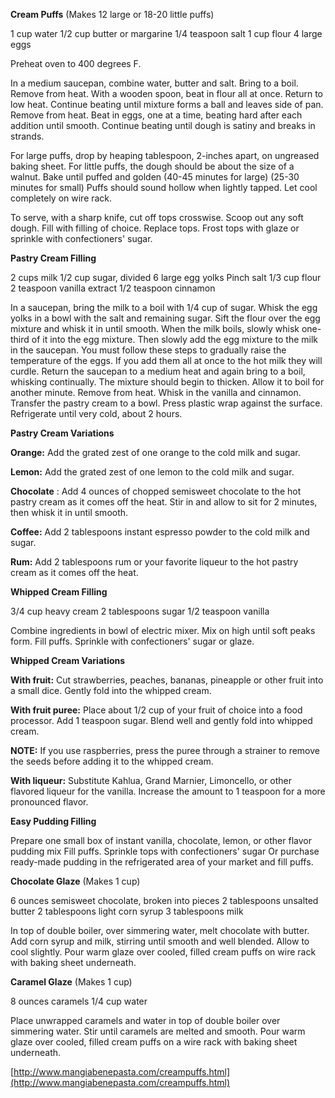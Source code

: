 **Cream Puffs**
(Makes 12 large or 18-20 little puffs)

1 cup water
1/2 cup butter or margarine
1/4 teaspoon salt
1 cup flour
4 large eggs


Preheat oven to 400 degrees F.

In a medium saucepan, combine water, butter and salt.
Bring to a boil.  Remove from heat.
With a wooden spoon, beat in flour all at once.
Return to low heat.
Continue beating until mixture forms a ball and leaves side of pan.
Remove from heat.
Beat in eggs, one at a time, beating hard after each addition until smooth.
Continue beating until dough is satiny and breaks in strands.

For large puffs, drop by heaping tablespoon, 2-inches apart, on ungreased baking sheet.
For little puffs, the dough should be about the size of a walnut.
Bake until puffed and golden (40-45 minutes for large) (25-30 minutes for small)
Puffs should sound hollow when lightly tapped.
Let cool completely on wire rack.

To serve, with a sharp knife, cut off tops crosswise.
Scoop out any soft dough.
Fill with filling of choice. Replace tops.
Frost tops with glaze or sprinkle with confectioners' sugar.

**Pastry Cream Filling**

2 cups milk
1/2 cup sugar, divided
6 large egg yolks
Pinch salt
1/3 cup flour
2 teaspoon vanilla extract
1/2 teaspoon cinnamon


In a saucepan, bring the milk to a boil with 1/4 cup of sugar.
Whisk the egg yolks in a bowl with the salt and remaining sugar.
Sift the flour over the egg mixture and whisk it in until smooth.
When the milk boils, slowly whisk one-third of it into the egg mixture.
Then slowly add the egg mixture to the milk in the saucepan.
You must follow these steps to gradually raise the temperature of the eggs.
If you add them all at once to the hot milk they will curdle.
Return the saucepan to a medium heat and again bring to a boil, whisking continually.
The mixture should begin to thicken.  Allow it to boil for another minute.
Remove from heat.
Whisk in the vanilla and cinnamon.
Transfer the pastry cream to a bowl.
Press plastic wrap against the surface.
Refrigerate until very cold, about 2 hours.

**Pastry Cream Variations**

**Orange:**  Add the grated zest of one orange to the cold milk and sugar.

**Lemon:**  Add the grated zest of one lemon to the cold milk and sugar.

**Chocolate** : Add 4 ounces of chopped semisweet chocolate to the hot pastry cream as it comes off the heat.
Stir in and allow to sit for 2 minutes, then whisk it in until smooth.

**Coffee:**  Add 2 tablespoons instant espresso powder to the cold milk and sugar.

**Rum:**  Add 2 tablespoons rum or your favorite liqueur to the hot pastry cream as it comes off the heat.

**Whipped Cream Filling**

3/4 cup heavy cream
2 tablespoons sugar
1/2 teaspoon vanilla


Combine ingredients in bowl of electric mixer.
Mix on high until soft peaks form.
Fill puffs.  Sprinkle with confectioners' sugar or glaze.

**Whipped Cream Variations**

**With fruit:**  Cut strawberries, peaches, bananas, pineapple or other fruit into a small dice.
Gently fold into the whipped cream.

**With fruit puree:**  Place about 1/2 cup of your fruit of choice into a food processor.
Add 1 teaspoon sugar.  Blend well and gently fold into whipped cream.

**NOTE:** If you use raspberries, press the puree through a strainer to remove
          the seeds before adding it to the whipped cream.

**With liqueur:**  Substitute Kahlua, Grand Marnier, Limoncello, or other flavored liqueur for the vanilla.
Increase the amount to 1 teaspoon for a more pronounced flavor.

**Easy Pudding Filling**

Prepare one small box of instant vanilla, chocolate, lemon, or other flavor pudding mix
Fill puffs. Sprinkle tops with confectioners' sugar
Or purchase ready-made pudding in the refrigerated area of your market and fill puffs.

**Chocolate Glaze**
(Makes 1 cup)

6 ounces semisweet chocolate, broken into pieces
2 tablespoons unsalted butter
2 tablespoons light corn syrup
3 tablespoons milk


In top of double boiler, over simmering water, melt chocolate with butter.
Add corn syrup and milk, stirring until smooth and well blended.
Allow to cool slightly.
Pour warm glaze over cooled, filled cream puffs on wire rack with baking sheet underneath.

**Caramel Glaze**
(Makes 1 cup)

8 ounces caramels
1/4 cup water


Place unwrapped caramels and water in top of double boiler over simmering water.
Stir until caramels are melted and smooth.
Pour warm glaze over cooled, filled cream puffs on a wire rack with baking sheet underneath.

[http://www.mangiabenepasta.com/creampuffs.html](http://www.mangiabenepasta.com/creampuffs.html)